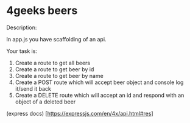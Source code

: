 # 4geeks beers


Description:

In app.js you have scaffolding of an api.

Your task is:

1. Create a route to get all beers
2. Create a route to get beer by id
3. Create a route to get beer by name
4. Create a POST route which will accept beer object and console log it/send it back
5. Create a DELETE route which will accept an id and respond with an object of a deleted beer



(express docs) [https://expressjs.com/en/4x/api.html#res]